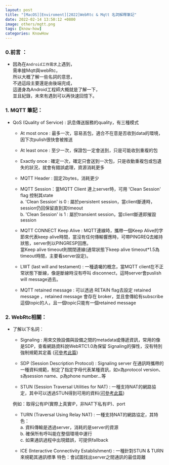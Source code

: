 ```yaml
---
layout: post
title: "[MacOS][Enviroment][2022]WebRtc & Mqtt 名詞解釋筆記"
date: 2022-02-14 13:50:12 +0800
image: others/mqtt.png
tags: [know-how]
categories: KnowHow
---
```


### 0.前言 ：
  - 因為在`Android工作需求`上遇到，<br>
需串接Mqtt與webRtc，<br>
所以大概了解一些名詞的意思，<br>
不過這段主要還是由後端完成，<br>
這邊身為Android工程師大概就是了解一下，<br>
並且紀錄，未來有遇到可以再快速回憶下。<br>

### 1. MQTT 筆記：
  - <a> QoS (Quality of Service)</a> : 訊息傳送服務的quality，有三種模式
    * <a>At most once</a>  : 最多一次，容易丟包，適合不在意是否收到data的環境，因下次pulish很快會被推送

    * <a>At least once</a> : 至少一次，保證包一定會送到，只是可能收到重複的包

    * <a>Exactly once</a>  : 確定一次，確定只會送到一次包，只是收動重複包或包遺失的狀況，就會有錯誤處理，資源消耗更多

    * <a> MQTT Header</a> : 固定2bytes，消耗更少

    * <a>MQTT Session</a>：當MQTT Client 連上server時，可用 'Clean Session' flag 控制其state<br>
      a. <a>'Clean Session' is 0</a> : 屬於persistent session，當client斷連時，session仍回保留直到其timeout<br>
      b. <a>'Clean Session' is 1</a> : 屬於transient session，當client斷連即摧毀session<br>

    * <a>MQTT CONNECT Keep Alive </a>: MQTT連線時，攜帶一個Keep Alive的字節來代表keep alive時間，當沒有任何傳輸響應時，可帶PINGREQ去維持狀態，server則以PINGRESP回應。<br>
     當Keep alive timeout則關閉連線(通常狀態下keep alive timeout*1.5為timeout時間，主要看server設定)。
    * <a>LWT (last will and testament)</a> : 一種遺囑的概念，當MQTT client在不正常狀態下斷線，像是斷線時沒有呼叫
     disconnect，這時server會puslish will message過去。
    * <a>MQTT retained message </a> : 可以透過 RETAIN flag去設定 retained message ，retained message 會存在
     broker，並且會傳給有subscribe這個topic的人，且一個topic只能有一個retained message


### 2. WebRtc相關：

  - 了解以下名詞：
      * <a>Signaling</a> : 用來交換設備與設備之間的metadata或傳遞資訊，常用的像是SDP，查看網路資料說WebRTC1.0為保留
      Signaling的彈性，沒有特別強制規範其定義 ([可參考此篇](https://ithelp.ithome.com.tw/articles/10267612))

      * <a> SDP (Session Description Protocol)</a> : Signaling server 在通訊時攜帶的一種資料規範，制定了指定字母代表某種資訊，如v為protocol version、s為session name、p為phone number...等

      * <a> STUN (Session Traversal Utilities for NAT) </a> : 一種支持NAT的網路協定，其中可以透過STUN得到可用的資料([可參考此篇](https://www.netadmin.com.tw/netadmin/zh-tw/technology/D790BCA2F14F46B4A02EAAF008577963))

      例如：取得公有IP(實際上真實IP，非NAT下私有IP)、port
      * <a> TURN (Traversal Using Relay NAT) </a> : 一種支持NAT的網路協定，其特色：<br>
         a. 資料傳輸是透過server，消耗的是server的資源<br>
         b. 確保所有呼叫能在整個環境中運行<br>
         c. 如果通訊過程中出現錯誤，可提供fallback<br>

      * <a> ICE (Interactive Connectivity Establishment) </a> : 一種針對STUN & TURN 來規範其通訊標準
      特色：會試圖找出server之間通訊的最佳距離
